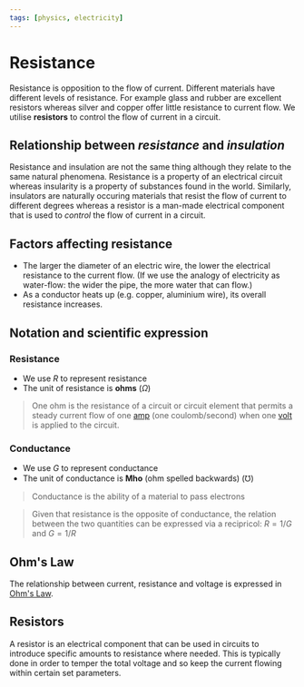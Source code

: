 ```yaml
---
tags: [physics, electricity]
---
```


# Resistance

Resistance is opposition to the flow of current. Different materials have
different levels of resistance. For example glass and rubber are excellent
resistors whereas silver and copper offer little resistance to current flow. We
utilise **resistors** to control the flow of current in a circuit.

## Relationship between _resistance_ and _insulation_

Resistance and insulation are not the same thing although they relate to the
same natural phenomena. Resistance is a property of an electrical circuit
whereas insularity is a property of substances found in the world. Similarly,
insulators are naturally occuring materials that resist the flow of current to
different degrees whereas a resistor is a man-made electrical component that is
used to _control_ the flow of current in a circuit.

## Factors affecting resistance

- The larger the diameter of an electric wire, the lower the electrical
  resistance to the current flow. (If we use the analogy of electricity as
  water-flow: the wider the pipe, the more water that can flow.)
- As a conductor heats up (e.g. copper, aluminium wire), its overall resistance
  increases.

## Notation and scientific expression

### Resistance

- We use $R$ to represent resistance
- The unit of resistance is **ohms** ($\Omega$)

> One ohm is the resistance of a circuit or circuit element that permits a
> steady current flow of one
> [amp](Current.md#formal-expression)
> (one coulomb/second) when one
> [volt](Voltage.md#voltage) is
> applied to the circuit.

### Conductance

- We use $G$ to represent conductance
- The unit of conductance is **Mho** (ohm spelled backwards) ($\mho$)

> Conductance is the ability of a material to pass electrons

> Given that resistance is the opposite of conductance, the relation between the
> two quantities can be expressed via a recipricol: $R = 1/G$ and $G = 1/R$

## Ohm's Law

The relationship between current, resistance and voltage is expressed in
[Ohm's Law](Ohms_Law.md).

## Resistors

A resistor is an electrical component that can be used in circuits to introduce
specific amounts to resistance where needed. This is typically done in order to
temper the total voltage and so keep the current flowing within certain set
parameters.
